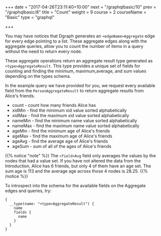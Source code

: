 +++
date = "2017-04-26T23:11:40+10:00"
next = "/graphqlbasic/10"
prev = "/graphqlbasic/8"
title = "Count"
weight = 9
course = 2
courseName = "Basic"
type = "graphql"

+++

You may have notices that Dgraph generates an `<edgeName>Aggregate` edge for
every edge pointing to a list. These aggregate edges along with the aggregate
queries, allow you to count the number of items in a query without the need to
return every node.

These aggregate operations return an aggregate result type generated as
`<type>AggregateResult`. This type provides a unique set of fields for counting
and finding the minimum, maximum,average, and sum values depending on the types
schema.

In the example query we have provided for you, we request every available field
from the `PersonAggregateResult` to return aggregate results from Alice's
friends.

- count - count how many friends Alice has
- xidMin - find the minimum xid value sorted alphabetically
- xidMax - find the maximum xid value sorted alphabetically
- nameMin - find the minimum name value sorted alphabetically
- nameMax - find the maximum name value sorted alphabetically
- ageMin - find the minimum age of Alice's friends
- ageMax - find the maximum age of Alice's friends
- ageAvg - find the average age of Alice's friends
- ageSum - sum of all of the ages of Alice's friends

{{% notice "note" %}} The `<field>Avg` field only averages the values by the
nodes that had a value set. If you have not altered the data from the
Introduction, Alice has 6 friends, but only 4 of them have an age set. The sum
age is 113 and the average age across those 4 nodes is 28.25. {{% /notice %}}

To introspect into the schema for the available fields on the Aggregate edges
and queries, try:

```
{
  __type(name: "<type>AggregateResult") {
    name
    fields {
      name
    }
  }
}
```
